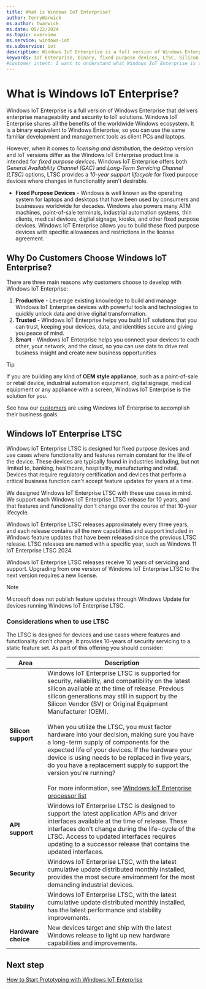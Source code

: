 ```yaml
---
title: What is Windows IoT Enterprise?
author: TerryWarwick
ms.author: twarwick
ms.date: 05/22/2024
ms.topic: overview
ms.service: windows-iot
ms.subservice: iot
description: Windows IoT Enterprise is a full version of Windows Enterprise. Is intended for fixed purpose devices and provides a 10-year support lifecycle.
keywords: IoT Enterprise, binary, fixed purpose devices, LTSC, Silicon
#customer intent: I want to understand what Windows IoT Enterprise is and its benefits for building fixed purpose devices.
---
```


# What is Windows IoT Enterprise?

Windows IoT Enterprise is a full version of Windows Enterprise that delivers enterprise manageability and security to IoT solutions. Windows IoT Enterprise shares all the benefits of the worldwide Windows ecosystem. It is a binary equivalent to Windows Enterprise, so you can use the same familiar development and management tools as client PCs and laptops. 

However, when it comes to *licensing and distribution*, the desktop version and IoT versions differ as the Windows IoT Enterprise product line is intended for *fixed purpose devices*. Windows IoT Enterprise offers both *General Availability Channel (GAC)* and *Long-Term Servicing Channel (LTSC)* options, LTSC provides a *10-year support lifecycle* for fixed purpose devices where changes in functionality aren't desirable.

- **Fixed Purpose Devices** - Windows is well known as the operating system for laptops and desktops that have been used by consumers and businesses worldwide for decades. Windows also powers many ATM machines, point-of-sale terminals, industrial automation systems, thin clients, medical devices, digital signage, kiosks, and other fixed purpose devices. Windows IoT Enterprise allows you to build these fixed purpose devices with specific allowances and restrictions in the license agreement.

## Why Do Customers Choose Windows IoT Enterprise?

There are three main reasons why customers choose to develop with Windows IoT Enterprise:

1. **Productive** - Leverage existing knowledge to build and manage Windows IoT Enterprise devices with powerful tools and technologies to quickly unlock data and drive digital transformation.
1. **Trusted** - Windows IoT Enterprise helps you build IoT solutions that you can trust, keeping your devices, data, and identities secure and giving you peace of mind.
3. **Smart** - Windows IoT Enterprise helps you connect your devices to each other, your network, and the cloud, so you can use data to drive real business insight and create new business opportunities

> [!TIP]
>
> If you are building any kind of **OEM style appliance**, such as a point-of-sale or retail device, industrial automation equipment, digital signage, medical equipment or any appliance with a screen, Windows IoT Enterprise is the solution for you.
>
> See how our [customers](https://www.microsoft.com/WindowsForBusiness/windows-iot) are using Windows IoT Enterprise to accomplish their business goals.

## Windows IoT Enterprise LTSC

Windows IoT Enterprise LTSC is designed for fixed purpose devices and use cases where functionality and features remain constant for the life of the device.  These devices are typically found in industries including, but not limited to, banking, healthcare, hospitality, manufacturing and retail. Devices that require regulatory certification and devices that perform a critical business function can't accept feature updates for years at a time.  

We designed Windows IoT Enterprise LTSC with these use cases in mind. We support each Windows IoT Enterprise LTSC release for 10 years, and that features and functionality don't change over the course of that 10-year lifecycle.

Windows IoT Enterprise LTSC releases approximately every three years, and each release contains all the new capabilities and support included in Windows feature updates that have been released since the previous LTSC release.  LTSC releases are named with a specific year, such as Windows 11 IoT Enterprise LTSC 2024.

Windows IoT Enterprise LTSC releases receive 10 years of servicing and support. Upgrading from one version of Windows IoT Enterprise LTSC to the next version requires a new license.

> [!NOTE]
> Microsoft does not publish feature updates through Windows Update for devices running Windows IoT Enterprise LTSC.

### Considerations when to use LTSC

The LTSC is designed for devices and use cases where features and functionality don't change. It provides 10-years of security servicing to a static feature set. As part of this offering you should consider:

| Area | Description |
| --- | --- |
| **Silicon support** | Windows IoT Enterprise LTSC is supported for security, reliability, and compatibility on the latest silicon available at the time of release.  Previous silicon generations may still in support by the Silicon Vendor (SV) or Original Equipment Manufacturer (OEM). </br></br>When you utilize the LTSC, you must factor hardware into your decision, making sure you have a long-term supply of components for the expected life of your devices. If the hardware your device is using needs to be replaced in five years, do you have a replacement supply to support the version you're running?</br></br>For more information, see [Windows IoT Enterprise processor list](/windows/iot/iot-enterprise/hardware/hardware_requirements#processor) |
| **API support** | Windows IoT Enterprise LTSC is designed to support the latest application APIs and driver interfaces available at the time of release.  These interfaces don't change during the life-cycle of the LTSC. Access to updated interfaces requires updating to a successor release that contains the updated interfaces. |
| **Security** | Windows IoT Enterprise LTSC, with the latest cumulative update distributed monthly installed, provides the most secure environment for the most demanding industrial devices. |
| **Stability** | Windows IoT Enterprise LTSC, with the latest cumulative update distributed monthly installed, has the latest performance and stability improvements. |
| **Hardware choice** | New devices target and ship with the latest Windows release to light up new hardware capabilities and improvements. |

## Next step

[How to Start Prototyping with Windows IoT Enterprise](./Hardware/Prototype.md)